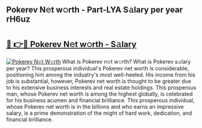 ## Pokerev N𝚎t w𝚘rth - Part-LYA S𝚊lary per year rH6uz

# <h2><a href="http://gc0d1px.nevu.top/?p=Pokerev">🔗 👉🔴 Pokerev N𝚎t w𝚘rth - S𝚊lary</a></h2>

[![Pokerev N𝚎t W𝚘rth](https://i.imgur.com/Oavwk0R.jpeg)](http://gc0d1px.nevu.top/?p=Pokerev)
What is Pokerev n𝚎t w𝚘rth? What is Pokerev s𝚊lary per year?
This prosperous individual's Pokerev net worth is considerable, positioning him among the industry's most well-heeled. His income from his job is substantial, however, Pokerev net worth is thought to be greater due to his extensive business interests and real estate holdings. This prosperous man, whose Pokerev net worth is among the highest globally, is celebrated for his business acumen and financial brilliance. This prosperous individual, whose Pokerev net worth is in the billions and who earns an impressive salary, is a prime demonstration of the might of hard work, dedication, and financial brilliance.
